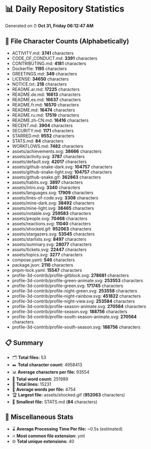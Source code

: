 # 📊 Daily Repository Statistics
Generated on ⏰ **Oct 31, Friday 06:12:47 AM**

## 📂 File Character Counts (Alphabetically)
- ACTIVITY.md: **3741** characters
- CODE_OF_CONDUCT.md: **3391** characters
- CONTRIBUTING.md: **4181** characters
- Dockerfile: **1195** characters
- GREETINGS.md: **349** characters
- LICENSE: **34650** characters
- NOTICE.txt: **218** characters
- README.ar.md: **17225** characters
- README.de.md: **16613** characters
- README.es.md: **16637** characters
- README.fr.md: **16570** characters
- README.md: **16474** characters
- README.ru.md: **17519** characters
- README.zh-CN.md: **16416** characters
- RECENT.md: **3904** characters
- SECURITY.md: **1171** characters
- STARRED.md: **9552** characters
- STATS.md: **84** characters
- WORKFLOWS.md: **7482** characters
- assets/achievements.svg: **38666** characters
- assets/activity.svg: **3787** characters
- assets/default.svg: **42017** characters
- assets/github-snake-dark.svg: **104757** characters
- assets/github-snake-light.svg: **104757** characters
- assets/github-snake.gif: **362863** characters
- assets/habits.svg: **3897** characters
- assets/intro.svg: **3340** characters
- assets/languages.svg: **17909** characters
- assets/lines-of-code.svg: **3308** characters
- assets/mine-dark.svg: **38492** characters
- assets/mine-light.svg: **38465** characters
- assets/notable.svg: **259583** characters
- assets/people.svg: **70468** characters
- assets/reactions.svg: **11040** characters
- assets/shocked.gif: **952063** characters
- assets/stargazers.svg: **53545** characters
- assets/starlists.svg: **8497** characters
- assets/summary.svg: **28077** characters
- assets/tickets.svg: **22447** characters
- assets/topics.svg: **3277** characters
- compose.yaml: **546** characters
- package.json: **2110** characters
- pnpm-lock.yaml: **15547** characters
- profile-3d-contrib/profile-gitblock.svg: **278681** characters
- profile-3d-contrib/profile-green-animate.svg: **253553** characters
- profile-3d-contrib/profile-green.svg: **171745** characters
- profile-3d-contrib/profile-night-green.svg: **253558** characters
- profile-3d-contrib/profile-night-rainbow.svg: **451822** characters
- profile-3d-contrib/profile-night-view.svg: **253584** characters
- profile-3d-contrib/profile-season-animate.svg: **270564** characters
- profile-3d-contrib/profile-season.svg: **188756** characters
- profile-3d-contrib/profile-south-season-animate.svg: **270564** characters
- profile-3d-contrib/profile-south-season.svg: **188756** characters

## 📋 Summary
- 🗂️ **Total files:** 53
- ✒️ **Total character count:** 4958413
- 📊 **Average characters per file:** 93554
- 📝 **Total word count:** 251989
- 🧾 **Total lines:** 15231
- 📐 **Average words per file:** 4754
- 🏆 **Largest file:** assets/shocked.gif (**952063** characters)
- 🥉 **Smallest file:** STATS.md (**84** characters)

## 🌟 Miscellaneous Stats
- ⌛ **Average Processing Time Per file:** ~0.5s (estimated)
- 🔥 **Most common file extension:** yml
- 🌐 **Total unique extensions:** 40
